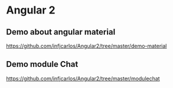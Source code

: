 # Angular 2
## Demo about angular material
https://github.com/infjcarlos/Angular2/tree/master/demo-material

## Demo module Chat
https://github.com/infjcarlos/Angular2/tree/master/modulechat
